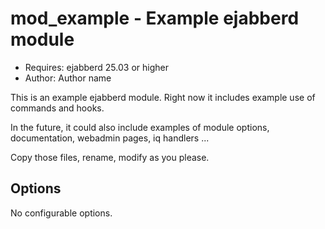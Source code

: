 mod_example - Example ejabberd module
====================================

- Requires: ejabberd 25.03 or higher
- Author: Author name

This is an example ejabberd module.
Right now it includes example use of commands and hooks.

In the future, it could also include examples of
module options, documentation, webadmin pages, iq handlers ...

Copy those files, rename, modify as you please.


Options
-------

No configurable options.

